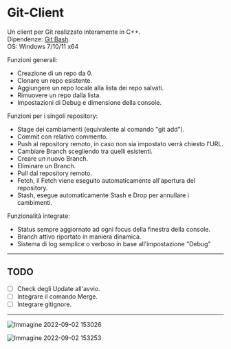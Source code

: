 # Git-Client
Un client per Git realizzato interamente in C++.  
Dipendenze: [Git Bash](https://gitforwindows.org/).  
OS: Windows 7/10/11 x64

Funzioni generali:
- Creazione di un repo da 0.
- Clonare un repo esistente.
- Aggiungere un repo locale alla lista dei repo salvati.
- Rimuovere un repo dalla lista.
- Impostazioni di Debug e dimensione della console.

Funzioni per i singoli repository:
- Stage dei cambiamenti (equivalente al comando "git add").
- Commit con relativo commento.
- Push al repository remoto, in caso non sia impostato verrà chiesto l'URL.
- Cambiare Branch scegliendo tra quelli esistenti.
- Creare un nuovo Branch.
- Eliminare un Branch.
- Pull dal repository remoto.
- Fetch, il Fetch viene eseguito automaticamente all'apertura del repository.
- Stash, esegue automaticamente Stash e Drop per annullare i cambimenti.

Funzionalità integrate:
- Status sempre aggiornato ad ogni focus della finestra della console.
- Branch attivo riportato in maniera dinamica.
- Sistema di log semplice o verboso in base all'impostazione "Debug"

----
## TODO

- [ ] Check degli Update all'avvio.
- [ ] Integrare il comando Merge.
- [ ] Integrare gitignore.

----

![Immagine 2022-09-02 153026](https://user-images.githubusercontent.com/62108281/188157404-373d81fd-1620-42e3-8d15-ba3d347fa887.png)

![Immagine 2022-09-02 153253](https://user-images.githubusercontent.com/62108281/188157459-c44b395c-a7a4-4c66-a057-24ecbc4732c5.png)
